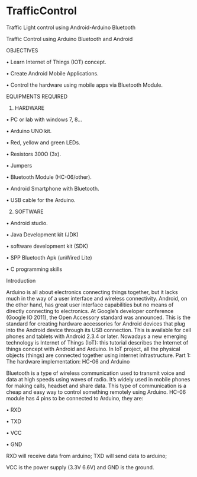 # TrafficControl


Traffic Light control using Android-Arduino Bluetooth 


Traffic Control using Arduino Bluetooth and Android

OBJECTIVES

•	Learn Internet of Things (IOT) concept.

•	Create Android Mobile Applications.

•	Control the hardware using mobile apps via Bluetooth Module.  


EQUIPMENTS REQUIRED

1.	HARDWARE

•	PC or lab with windows 7, 8...

•	Arduino UNO kit.

•	Red, yellow and green LEDs.

•	Resistors 300Ω (3x).

•	Jumpers

•	Bluetooth Module (HC-06/other).

•	Android Smartphone with Bluetooth.

•	USB cable for the Arduino.


2.	SOFTWARE

•	Android studio.

•	Java Development kit (JDK)

•	software development kit (SDK)

•	SPP Bluetooth Apk (unWired Lite)

•	C programming skills



Introduction

Arduino is all about electronics connecting things together, but it lacks much in the way of a user interface and wireless connectivity. Android, on the other hand, has great user interface capabilities but no means of directly connecting to electronics.
At Google’s developer conference (Google IO 2011), the Open Accessory standard was announced. This is the standard for creating hardware accessories for Android devices that plug into the Android device through its USB connection. This is available for cell phones and tablets with Android 2.3.4 or later.
Nowadays a new emerging technology is Internet of Things (IoT): this tutorial describes the Internet of things concept with Android and Arduino. In IoT project, all the physical objects (things) are connected together using internet infrastructure.
Part 1: The hardware implementation:
HC-06 and Arduino 


Bluetooth is a type of wireless communication used to transmit voice and data at high
speeds using waves of radio. It’s widely used in mobile phones for making calls, headset and share data. This type of communication is a cheap and easy way to control something remotely using Arduino. 
HC-06 module has 4 pins to be connected to Arduino, they are:

•	RXD

•	TXD

•	VCC

•	GND

RXD will receive data from arduino; TXD will send data to arduino;

VCC is the power supply (3.3V 6.6V) and GND is the ground.
